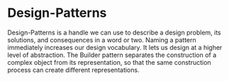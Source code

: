 ﻿# Design-Patterns
  Design-Patterns is a handle we can use to describe a design problem, its solutions, and consequences in a word or two. 
  Naming a pattern immediately increases our design vocabulary. It lets us design at a higher level of abstraction.
The Builder pattern separates the construction of a complex object from its representation, so that the same construction process can create different representations.
